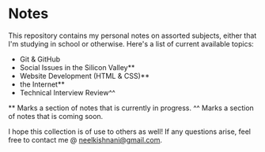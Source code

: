 # Notes

This repository contains my personal notes on assorted subjects, either that I'm studying in school or otherwise. Here's a list of current available topics:

- Git & GitHub
- Social Issues in the Silicon Valley**
- Website Development (HTML & CSS)**
- the Internet**
- Technical Interview Review^^

** Marks a section of notes that is currently in progress.
^^ Marks a section of notes that is coming soon.

I hope this collection is of use to others as well! If any questions arise, feel free to contact me @ neelkishnani@gmail.com. 
